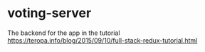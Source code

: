 # voting-server
The backend for the app in the tutorial https://teropa.info/blog/2015/09/10/full-stack-redux-tutorial.html
